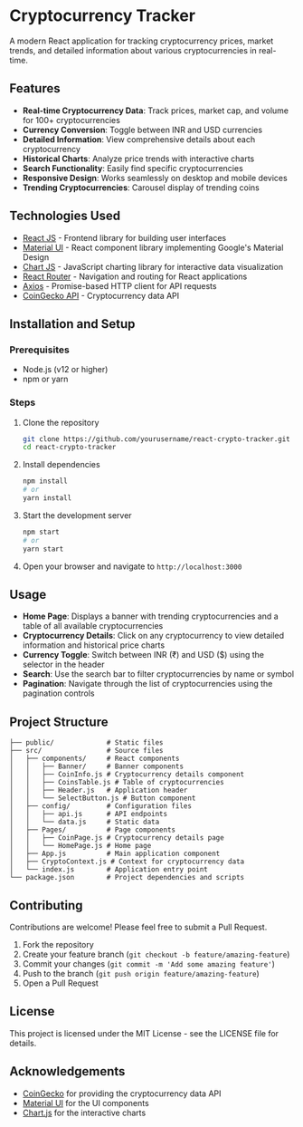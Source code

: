 # Cryptocurrency Tracker

A modern React application for tracking cryptocurrency prices, market trends, and detailed information about various cryptocurrencies in real-time.



## Features

- **Real-time Cryptocurrency Data**: Track prices, market cap, and volume for 100+ cryptocurrencies
- **Currency Conversion**: Toggle between INR and USD currencies
- **Detailed Information**: View comprehensive details about each cryptocurrency
- **Historical Charts**: Analyze price trends with interactive charts
- **Search Functionality**: Easily find specific cryptocurrencies
- **Responsive Design**: Works seamlessly on desktop and mobile devices
- **Trending Cryptocurrencies**: Carousel display of trending coins

## Technologies Used

- [React JS](https://reactjs.org/) - Frontend library for building user interfaces
- [Material UI](https://v4.mui.com/) - React component library implementing Google's Material Design
- [Chart JS](https://reactchartjs.github.io/react-chartjs-2/) - JavaScript charting library for interactive data visualization
- [React Router](https://reactrouter.com/) - Navigation and routing for React applications
- [Axios](https://axios-http.com/) - Promise-based HTTP client for API requests
- [CoinGecko API](https://www.coingecko.com/en/api) - Cryptocurrency data API

## Installation and Setup

### Prerequisites

- Node.js (v12 or higher)
- npm or yarn

### Steps

1. Clone the repository
   ```bash
   git clone https://github.com/yourusername/react-crypto-tracker.git
   cd react-crypto-tracker
   ```

2. Install dependencies
   ```bash
   npm install
   # or
   yarn install
   ```

3. Start the development server
   ```bash
   npm start
   # or
   yarn start
   ```

4. Open your browser and navigate to `http://localhost:3000`

## Usage

- **Home Page**: Displays a banner with trending cryptocurrencies and a table of all available cryptocurrencies
- **Cryptocurrency Details**: Click on any cryptocurrency to view detailed information and historical price charts
- **Currency Toggle**: Switch between INR (₹) and USD ($) using the selector in the header
- **Search**: Use the search bar to filter cryptocurrencies by name or symbol
- **Pagination**: Navigate through the list of cryptocurrencies using the pagination controls

## Project Structure

```
├── public/             # Static files
├── src/                # Source files
│   ├── components/     # React components
│   │   ├── Banner/     # Banner components
│   │   ├── CoinInfo.js # Cryptocurrency details component
│   │   ├── CoinsTable.js # Table of cryptocurrencies
│   │   ├── Header.js   # Application header
│   │   └── SelectButton.js # Button component
│   ├── config/         # Configuration files
│   │   ├── api.js      # API endpoints
│   │   └── data.js     # Static data
│   ├── Pages/          # Page components
│   │   ├── CoinPage.js # Cryptocurrency details page
│   │   └── HomePage.js # Home page
│   ├── App.js          # Main application component
│   ├── CryptoContext.js # Context for cryptocurrency data
│   └── index.js        # Application entry point
└── package.json        # Project dependencies and scripts
```

## Contributing

Contributions are welcome! Please feel free to submit a Pull Request.

1. Fork the repository
2. Create your feature branch (`git checkout -b feature/amazing-feature`)
3. Commit your changes (`git commit -m 'Add some amazing feature'`)
4. Push to the branch (`git push origin feature/amazing-feature`)
5. Open a Pull Request

## License

This project is licensed under the MIT License - see the LICENSE file for details.

## Acknowledgements

- [CoinGecko](https://www.coingecko.com/) for providing the cryptocurrency data API
- [Material UI](https://v4.mui.com/) for the UI components
- [Chart.js](https://www.chartjs.org/) for the interactive charts
